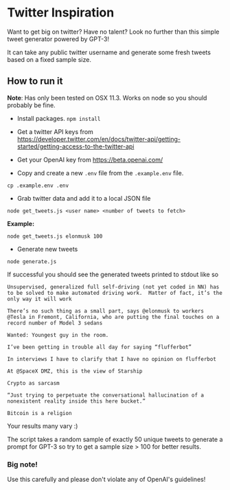 # Twitter Inspiration

Want to get big on twitter? Have no talent? Look no further than this simple tweet generator powered by GPT-3!

It can take any public twitter username and generate some fresh tweets based on a fixed sample size.

## How to run it

**Note**: Has only been tested on OSX 11.3. Works on node so you should probably be fine.

- Install packages.
  `npm install`

- Get a twitter API keys from https://developer.twitter.com/en/docs/twitter-api/getting-started/getting-access-to-the-twitter-api

- Get your OpenAI key from https://beta.openai.com/

- Copy and create a new `.env` file from the `.example.env` file.

`cp .example.env .env`

- Grab twitter data and add it to a local JSON file

`node get_tweets.js <user name> <number of tweets to fetch>`

**Example:**

`node get_tweets.js elonmusk 100`

- Generate new tweets

`node generate.js`

If successful you should see the generated tweets printed to stdout like so

```
Unsupervised, generalized full self-driving (not yet coded in NN) has to be solved to make automated driving work.  Matter of fact, it’s the only way it will work

There’s no such thing as a small part, says @elonmusk to workers @Tesla in Fremont, California, who are putting the final touches on a record number of Model 3 sedans

Wanted: Youngest guy in the room.

I’ve been getting in trouble all day for saying “flufferbot”

In interviews I have to clarify that I have no opinion on flufferbot

At @SpaceX DMZ, this is the view of Starship

Crypto as sarcasm

“Just trying to perpetuate the conversational hallucination of a nonexistent reality inside this here bucket.”

Bitcoin is a religion
```

Your results many vary :)

The script takes a random sample of exactly 50 unique tweets to generate a prompt for GPT-3 so try to get a sample size > 100 for better results.

### Big note!

Use this carefully and please don't violate any of OpenAI's guidelines!
